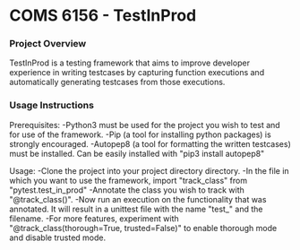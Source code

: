﻿# COMS 6156 - TestInProd
### Project Overview
TestInProd is a testing framework that aims to improve developer experience in writing testcases by capturing function executions and automatically generating testcases from those executions.

### Usage Instructions
Prerequisites:
-Python3 must be used for the project you wish to test and for use of the framework.
-Pip (a tool for installing python packages) is strongly encouraged.
-Autopep8 (a tool for formatting the written testcases) must be installed. Can be easily installed with "pip3 install autopep8"

Usage:
-Clone the project into your project directory directory.
-In the file in which you want to use the framework, import "track_class" from "pytest.test_in_prod"
-Annotate the class you wish to track with "@track_class()".
-Now run an execution on the functionality that was annotated. It will result in a unittest file with the name "test_" and the filename.
-For more features, experiment with "@track_class(thorough=True, trusted=False)" to enable thorough mode and disable trusted mode.

